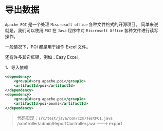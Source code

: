 # 导出数据
`Apache POI` 是一个处理 `Miscrosoft office` 各种文件格式的开源项目。
简单来说就是，我们可以使用 `POI` 在 `Java` 程序中对 `Miscrosoft Office` 各种文件进行读写操作。

一般情况下，POI 都是用于操作 Excel 文件。

还有许多其它框架，例如：Easy Excel。

1、导入依赖

```xml
<dependency>
    <groupId>org.apache.poi</groupId>
    <artifactId>poi</artifactId>
</dependency>
<dependency>
    <groupId>org.apache.poi</groupId>
    <artifactId>poi-ooxml</artifactId>
</dependency>
```

> 代码实现：`src/test/java/com/czm/TestPOI.java`
> /controller/admin/ReportController.java ---> export